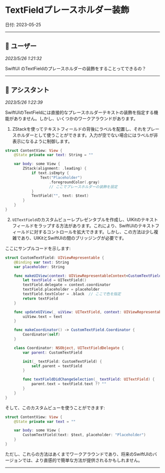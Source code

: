 # TextFieldプレースホルダー装飾

日付: 2023-05-25

---

## 👤 ユーザー
*2023/5/26 1:21:32*

SwiftUI のTextFieldのプレースホルダーの装飾をすることってできるの？

---

## 🤖 アシスタント
*2023/5/26 1:22:39*

SwiftUIのTextFieldには直接的なプレースホルダーテキストの装飾を指定する機能がありません。しかし、いくつかのワークアラウンドがあります。

1. ZStackを使ってテキストフィールドの背後にラベルを配置し、それをプレースホルダーとして使うことができます。入力が空でない場合にはラベルが非表示になるように制御します。

```swift
struct ContentView: View {
    @State private var text: String = ""

    var body: some View {
        ZStack(alignment: .leading) {
            if text.isEmpty {
                Text("Placeholder")
                    .foregroundColor(.gray)
                    // ここでプレースホルダーの装飾を設定
            }
            TextField("", text: $text)
        }
    }
}
```

2. `UITextField`のカスタムビューレプレゼンタブルを作成し、UIKitのテキストフィールドをラップする方法があります。これにより、SwiftUIのテキストフィールドに対するコントロールを拡大できます。しかし、この方法は少し複雑であり、UIKitとSwiftUIの間のブリッジングが必要です。

ここにサンプルコードを示します:

```swift
struct CustomTextField: UIViewRepresentable {
    @Binding var text: String
    var placeholder: String

    func makeUIView(context: UIViewRepresentableContext<CustomTextField>) -> UITextField {
        let textField = UITextField()
        textField.delegate = context.coordinator
        textField.placeholder = placeholder
        textField.textColor = .black  // ここで色を指定
        return textField
    }

    func updateUIView(_ uiView: UITextField, context: UIViewRepresentableContext<CustomTextField>) {
        uiView.text = text
    }

    func makeCoordinator() -> CustomTextField.Coordinator {
        Coordinator(self)
    }

    class Coordinator: NSObject, UITextFieldDelegate {
        var parent: CustomTextField

        init(_ textField: CustomTextField) {
            self.parent = textField
        }

        func textFieldDidChangeSelection(_ textField: UITextField) {
            parent.text = textField.text ?? ""
        }
    }
}
```

そして、このカスタムビューを使うことができます:

```swift
struct ContentView: View {
    @State private var text = ""

    var body: some View {
        CustomTextField(text: $text, placeholder: "Placeholder")
    }
}
```

ただし、これらの方法はあくまでワークアラウンドであり、将来のSwiftUIのバージョンでは、より直感的で簡単な方法が提供されるかもしれません。

---
